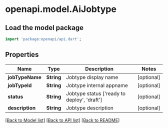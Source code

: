 # openapi.model.AiJobtype

## Load the model package
```dart
import 'package:openapi/api.dart';
```

## Properties
Name | Type | Description | Notes
------------ | ------------- | ------------- | -------------
**jobTypeName** | **String** | Jobtype display name | [optional] 
**jobTypeId** | **String** | Jobtype internal appname | [optional] 
**status** | **String** | Jobtype status ['ready to deploy', 'draft'] | [optional] 
**description** | **String** | Jobtype description | [optional] 

[[Back to Model list]](../README.md#documentation-for-models) [[Back to API list]](../README.md#documentation-for-api-endpoints) [[Back to README]](../README.md)


